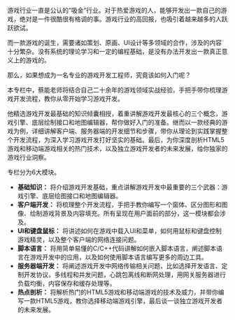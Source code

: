 游戏行业一直是公认的“吸金”行业。对于热爱游戏的人，能够开发出一款自己的游戏，绝对是一件很酷很有格调的事。游戏行业的高回报，也吸引着越来越多的人跃跃欲试。

而一款游戏的诞生，需要诸如策划、原画、UI设计等多领域的合作，涉及的内容十分繁杂。没有系统的理论学习和一定的编程基础，是没有办法开发出一款真正意义上的游戏的。

那么，如果想成为一名专业的游戏开发工程师，究竟该如何入门呢？

本专栏中，蔡能老师将结合自己二十余年的游戏领域实战经验，手把手带你梳理游戏开发流程，教你从零开始学习游戏开发。

他精选游戏开发最基础的知识倾囊相授，着重讲解游戏开发最核心的三个概念，游戏引擎、底层绘制接口和地图编辑器，帮你做好入门的准备。继而以一款经典的游戏为例，详细讲解客户端、服务器端的开发细节和步骤，带你从理论到实践掌握整个开发流程，为深入学习游戏开发打好坚实的基础。最后，为你深度剖析HTML5游戏和移动端游戏相关的热门技术，以及独立游戏开发者的未来发展，给你独家的游戏行业洞察。

专栏分为6大模块。

- **基础知识：** 将介绍游戏开发基础，重点讲解游戏开发中最重要的三个武器：游戏引擎、底层绘图接口和地图编辑器。
- **客户端开发：** 将梳理整个开发流程，手把手教你编写一个窗体、区分图形和图像、绘制游戏背景及内容填充。所有呈现在用户面前的部分，这一模块都会涉及。
- **UI和键盘鼠标：** 将讲述如何在游戏中载入UI和菜单，如何用鼠标和键盘控制游戏精灵，以及整个客户端的网络连接问题。
- **脚本语言：** 将用简单易懂的C/C++代码讲解如何嵌入脚本语言，阐述脚本语言在游戏开发中的应用，以及如何使用脚本语言编写更多的周边工具。
- **服务器端开发：** 将阐述游戏开发中网络传输相关问题，比如选择开发语言、定制开发协议，多线程和并发问题，心跳包离线和断网处理，用网关服务器进行负载均衡，内容保存和缓存处理等。
- **热点剖析：** 将解析热门的HTML5游戏和移动端游戏的技术及威力，并带你编写一款HTML5游戏，教你选择移动端游戏引擎，最后谈一谈独立游戏开发者的未来发展。
